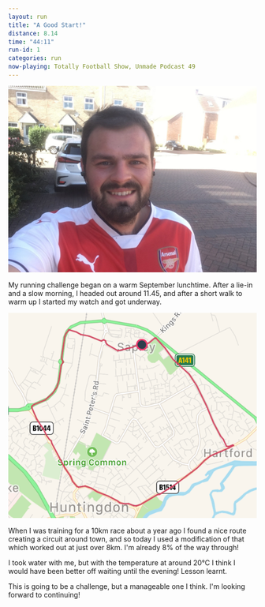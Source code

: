 ```yaml
---
layout: run
title: "A Good Start!"
distance: 8.14
time: "44:11"
run-id: 1
categories: run
now-playing: Totally Football Show, Unmade Podcast 49
---
```


![A picture from after the run](/assets/images/2020-09-19/after.jpg)

My running challenge began on a warm September lunchtime. After a lie-in and a slow morning, I headed out around 11.45, and after a short walk to warm up I started my watch and got underway.

![A map from Fitbit of my run](/assets/images/2020-09-19/fitbit-map.png)

When I was training for a 10km race about a year ago I found a nice route creating a circuit around town, and so today I used a modification of that which worked out at just over 8km. I'm already 8% of the way through!

I took water with me, but with the temperature at around 20°C I think I would have been better off waiting until the evening! Lesson learnt.

This is going to be a challenge, but a manageable one I think. I'm looking forward to continuing!
